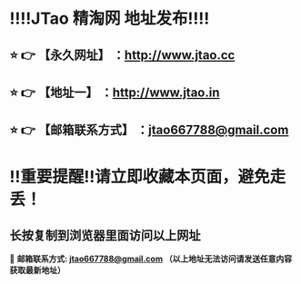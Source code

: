 :bangbang::bangbang:JTao 精淘网 地址发布:bangbang::bangbang:
==
:star: :point_right: 【永久网址】 ：http://www.jtao.cc
------
:star: :point_right: 【地址一】 ：http://www.jtao.in
------
:star: :point_right: 【邮箱联系方式】 ：jtao667788@gmail.com
------
:bangbang:重要提醒:bangbang:请立即收藏本页面，避免走丢！
==

长按复制到浏览器里面访问以上网址
-

:e-mail: __邮箱联系方式: jtao667788@gmail.com （以上地址无法访问请发送任意内容获取最新地址）__
